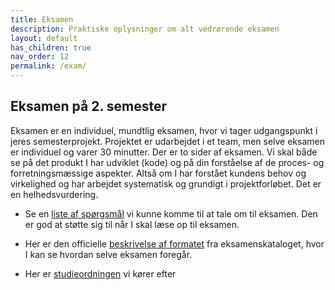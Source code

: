 ```yaml
---
title: Eksamen
description: Praktiske oplysninger om alt vedrørende eksamen
layout: default
has_children: true
nav_order: 12
permalink: /exam/
---
```


## Eksamen på 2. semester

Eksamen er en individuel, mundtlig eksamen, hvor vi tager udgangspunkt i jeres semesterprojekt. Projektet er udarbejdet i et team, men selve eksamen er individuel og varer 30 minutter. Der er to sider af eksamen. Vi skal både se på det produkt I har udviklet (kode) og på din forståelse af de proces- og forretningsmæssige aspekter. Altså om I har forstået kundens behov og virkelighed og har arbejdet systematisk og grundigt i projektforløbet. Det er en helhedsvurdering.

- Se en [liste af spørgsmål](./questions.md) vi kunne komme til at tale om til eksamen. Den er god at støtte sig til når I skal læse op til eksamen.

- Her er den officielle [beskrivelse af formatet](./formalities.md) fra eksamenskataloget, hvor I kan se hvordan selve eksamen foregår.

- Her er [studieordningen](./docs/dat_cba_studieordning_2019_rev2024.pdf) vi kører efter
